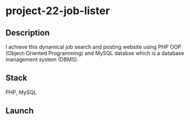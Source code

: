 # project-22-job-lister

## Description

I achieve this dynamical job search and posting website using PHP OOP (Object-Oriented Programming) and MySQL databse which is a database management system (DBMS).

## Stack

PHP, MySQL

## Launch
